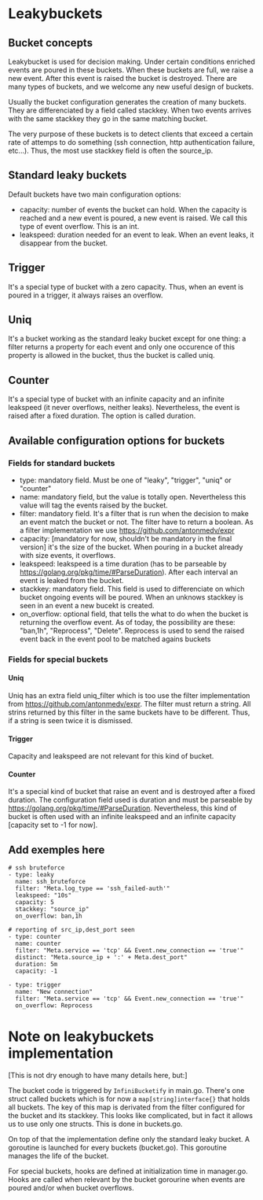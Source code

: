 # Leakybuckets

## Bucket concepts

Leakybucket is used for decision making. Under certain conditions
enriched events are poured in these buckets. When these buckets are
full, we raise a new event. After this event is raised the bucket is
destroyed. There are many types of buckets, and we welcome any new
useful design of buckets.

Usually the bucket configuration generates the creation of many
buckets. They are differenciated by a field called stackkey. When two
events arrives with the same stackkey they go in the same matching
bucket.

The very purpose of these buckets is to detect clients that exceed a
certain rate of attemps to do something (ssh connection, http
authentication failure, etc...). Thus, the most use stackkey field is
often the source_ip.

## Standard leaky buckets

Default buckets have two main configuration options:
 * capacity: number of events the bucket can hold. When the capacity
   is reached and a new event is poured, a new event is raised. We
   call this type of event overflow. This is an int.
 * leakspeed: duration needed for an event to leak. When an event
   leaks, it disappear from the bucket.

## Trigger

It's a special type of bucket with a zero capacity. Thus, when an
event is poured in a trigger, it always raises an overflow.

## Uniq

It's a bucket working as the standard leaky bucket except for one
thing: a filter returns a property for each event and only one
occurence of this property is allowed in the bucket, thus the bucket
is called uniq.

## Counter

It's a special type of bucket with an infinite capacity and an
infinite leakspeed (it never overflows, neither leaks). Nevertheless,
the event is raised after a fixed duration. The option is called
duration.

## Available configuration options for buckets

### Fields for standard buckets

* type: mandatory field. Must be one of "leaky", "trigger", "uniq" or
  "counter"
* name: mandatory field, but the value is totally open. Nevertheless
  this value will tag the events raised by the bucket.
* filter: mandatory field. It's a filter that is run when the decision
  to make an event match the bucket or not. The filter have to return
  a boolean. As a filter implementation we use
  https://github.com/antonmedv/expr
* capacity: [mandatory for now, shouldn't be mandatory in the final
  version] it's the size of the bucket. When pouring in a bucket
  already with size events, it overflows.
* leakspeed: leakspeed is a time duration (has to be parseable by
  https://golang.org/pkg/time/#ParseDuration). After each interval an
  event is leaked from the bucket.
* stackkey: mandatory field. This field is used to differenciate on
  which bucket ongoing events will be poured. When an unknows stackkey
  is seen in an event a new bucekt is created.
* on_overflow: optional field, that tells the what to do when the
  bucket is returning the overflow event. As of today, the possibility
  are these: "ban,1h", "Reprocess", "Delete".
  Reprocess is used to send the raised event back in the event pool to
  be matched agains buckets

### Fields for special buckets

#### Uniq

Uniq has an extra field uniq_filter which is too use the filter
implementation from https://github.com/antonmedv/expr. The filter must
return a string. All strins returned by this filter in the same
buckets have to be different. Thus, if a string is seen twice it is
dismissed.

#### Trigger

Capacity and leakspeed are not relevant for this kind of bucket.

#### Counter

It's a special kind of bucket that raise an event and is destroyed
after a fixed duration. The configuration field used is duration and
must be parseable by https://golang.org/pkg/time/#ParseDuration.
Nevertheless, this kind of bucket is often used with an infinite
leakspeed and an infinite capacity [capacity set to -1 for now].


## Add exemples here

```
# ssh bruteforce
- type: leaky
  name: ssh_bruteforce
  filter: "Meta.log_type == 'ssh_failed-auth'"
  leakspeed: "10s"
  capacity: 5
  stackkey: "source_ip"
  on_overflow: ban,1h

# reporting of src_ip,dest_port seen
- type: counter
  name: counter
  filter: "Meta.service == 'tcp' && Event.new_connection == 'true'"
  distinct: "Meta.source_ip + ':' + Meta.dest_port"
  duration: 5m
  capacity: -1

- type: trigger
  name: "New connection"
  filter: "Meta.service == 'tcp' && Event.new_connection == 'true'"
  on_overflow: Reprocess
```

# Note on leakybuckets implementation

[This is not dry enough to have many details here, but:]

The bucket code is triggered by `InfiniBucketify` in main.go.
There's one struct called buckets which is for now a
`map[string]interface{}` that holds all buckets. The key of this map
is derivated from the filter configured for the bucket and its
stackkey. This looks like complicated, but in fact it allows us to use
only one structs. This is done in buckets.go.

On top of that the implementation define only the standard leaky
bucket. A goroutine is launched for every buckets (bucket.go). This
goroutine manages the life of the bucket.

For special buckets, hooks are defined at initialization time in
manager.go. Hooks are called when relevant by the bucket gorourine
when events are poured and/or when bucket overflows.